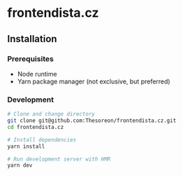 # frontendista.cz

## Installation

### Prerequisites

- Node runtime
- Yarn package manager (not exclusive, but preferred)

### Development

```sh
# Clone and change directory
git clone git@github.com:Thesoreon/frontendista.cz.git
cd frontendista.cz

# Install dependencies
yarn install

# Run development server with HMR
yarn dev
```
